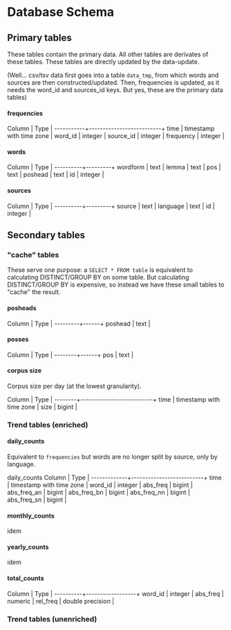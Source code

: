 # Database Schema
## Primary tables
These tables contain the primary data. All other tables are derivates of these tables. These tables are directly updated by the data-update.

(Well... csv/tsv data first goes into a table `data_tmp`, from which words and sources are then constructed/updated. Then, frequencies is updated, as it needs the word_id and sources_id keys. But yes, these are the primary data tables)

#### frequencies
  Column   |           Type           |
-----------+--------------------------+
time      | timestamp with time zone |
word_id   | integer                  |
source_id | integer                  |
frequency | integer                  |

#### words
  Column  |  Type   |
----------+---------+
wordform | text    |
lemma    | text    |
pos      | text    |
poshead  | text    |
id       | integer |

#### sources
  Column  |  Type   |
----------+---------+
source   | text    |
language | text    |
id       | integer |

## Secondary tables
### "cache" tables
These serve one purpose: a `SELECT * FROM table` is equivalent to calculating DISTINCT/GROUP BY on some table. But calculating DISTINCT/GROUP BY is expensive, so instead we have these small tables to "cache" the result.
#### posheads
 Column  | Type |
---------+------+
 poshead | text |

#### posses
 Column | Type |
--------+------+
 pos    | text |

#### corpus size
Corpus size per day (at the lowest granularity).

 Column |           Type           |
--------+--------------------------+
 time   | timestamp with time zone |
 size   | bigint                   |

### Trend tables (enriched)
#### daily_counts
Equivalent to `frequencies` but words are no longer split by source, only by language.

daily_counts
   Column    |           Type           |
-------------+--------------------------+
 time        | timestamp with time zone |
 word_id     | integer                  |
 abs_freq    | bigint                   |
 abs_freq_an | bigint                   |
 abs_freq_bn | bigint                   |
 abs_freq_nn | bigint                   |
 abs_freq_sn | bigint                   |

 #### monthly_counts
 idem

 #### yearly_counts
 idem

 #### total_counts
  Column  |       Type       |
----------+------------------+
 word_id  | integer          |
 abs_freq | numeric          |
 rel_freq | double precision |

 ### Trend tables (unenriched)